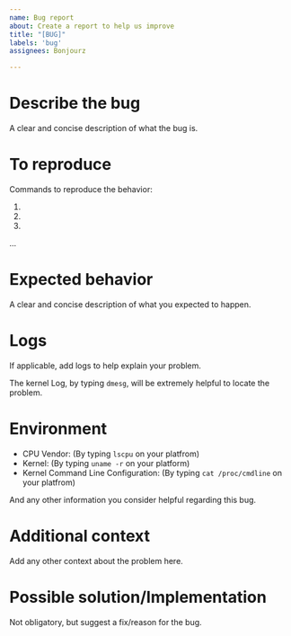 ```yaml
---
name: Bug report
about: Create a report to help us improve
title: "[BUG]"
labels: 'bug'
assignees: Bonjourz

---
```


<!--- Provide a general summary of the issue in the Title above -->
# Describe the bug
A clear and concise description of what the bug is.

# To reproduce
Commands to reproduce the behavior:

1. 
2.
3. 
...

# Expected behavior
A clear and concise description of what you expected to happen.

# Logs
If applicable, add logs to help explain your problem.

The kernel Log, by typing `dmesg`, will be extremely helpful to locate the problem.

# Environment
<!--- Please complete the following information -->
- CPU Vendor: (By typing `lscpu` on your platfrom)
- Kernel: (By typing `uname -r` on your platform)
- Kernel Command Line Configuration: (By typing `cat /proc/cmdline` on your platfrom)

And any other information you consider helpful regarding this bug.

# Additional context
Add any other context about the problem here.

# Possible solution/Implementation
Not obligatory, but suggest a fix/reason for the bug.